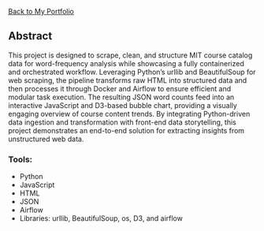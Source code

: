<a href="https://npedraza09.github.io">Back to My Portfolio</a>

<a class="anchor" id="Abstract"></a>
##  Abstract
This project is designed to scrape, clean, and structure MIT course catalog data for word-frequency analysis while showcasing a fully containerized and orchestrated workflow. Leveraging Python’s urllib and BeautifulSoup for web scraping, the pipeline transforms raw HTML into structured data and then processes it through Docker and Airflow to ensure efficient and modular task execution. The resulting JSON word counts feed into an interactive JavaScript and D3-based bubble chart, providing a visually engaging overview of course content trends. By integrating Python-driven data ingestion and transformation with front-end data storytelling, this project demonstrates an end-to-end solution for extracting insights from unstructured web data.

### Tools:
* Python
* JavaScript
* HTML
* JSON
* Airflow
* Libraries: urllib, BeautifulSoup, os, D3, and airflow





